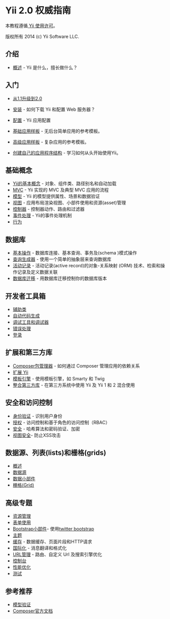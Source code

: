 Yii 2.0 权威指南
===============================

本教程遵循[ Yii 使用许可](http://www.yiiframework.com/doc/terms/)。

版权所有 2014 (c) Yii Software LLC.

介绍
------------

- [概述](overview.md) - Yii 是什么，擅长做什么？

入门
---------------

- [从1.1升级到2.0](upgrade-from-v1.md)
- [安装](installation.md) - 如何下载 Yii 和配置 Web 服务器？
- [配置](configuration.md) -  Yii 应用配置

- [基础应用样板](apps-basic.md) - 无后台简单应用的参考模板。
- [高级应用样板](apps-advanced.md) - 复杂应用的参考模板。

- [创建自己的应用程序结构](apps-own.md) - 学习如何从头开始使用Yii。

基础概念
-------------

- [Yii的基本概念](basics.md) - 对象、组件类、路径别名和自动加载
- [MVC](mvc.md) - Yii 实现的 MVC 及典型 MVC 应用的流程
- [模型](model.md) - Yii 的模型提供属性、场景和数据验证
- [视图](view.md) - 应用布局渲染视图、小部件使用和资源(asset)管理
- [控制器](controller.md) - 控制器动作、路由和过滤器
- [事件处理](events.md) - Yii的事件处理机制
- [行为](behaviors.md)

数据库
--------

- [基本操作](database-basics.md) - 数据库连接、基本查询、事务及(schema )模式操作
- [查询生成器](query-builder.md) - 使用一个简单的抽象层来查询数据库
- [活动记录](active-record.md) - 活动记录(active record)的对象-关系映射 (ORM) 技术、检索和操作记录及定义数据关联
- [数据库迁移](console-migrate.md) - 用数据库迁移控制你的数据库版本

开发者工具箱
------------------

- [辅助类](helpers.md)
- [自动代码生成](gii.md)
- [调试工具和调试器](module-debug.md)
- [错误处理](error.md)
- [登录](logging.md)

扩展和第三方库
----------------------------------

- [Composer包管理器](composer.md) - 如何通过 Composer 管理应用的依赖关系
- [扩展 Yii](extensions.md)
- [模板引擎](template.md) - 使用模板引擎，如 Smarty 和 Twig
- [整合第三方库](using-3rd-party-libraries.md) - 在第三方系统中使用 Yii 及 Yii 1 和 2 混合使用

安全和访问控制
---------------------------

- [身份验证](authentication.md) - 识别用户身份
- [授权](authorization.md) - 访问控制和基于角色的访问控制（RBAC）
- [安全](security.md) - 哈希算法和密码验证、加密
- [视图安全](view.md#security)- 防止XSS攻击

数据源、列表(lists)和栅格(grids)
-------------------------------

- [概述](data-overview.md)
- [数据源](data-providers.md)
- [数据小部件](data-widgets.md)
- [栅格(Grid)](data-grid.md)

高级专题
---------------

- [资源管理](assets.md)
- [表单使用](form.md)
- [Bootstrap小部件](bootstrap-widgets.md)- 使用[twitter bootstrap](http://getbootstrap.com/)
- [主题](theming.md)
- [缓存](caching.md) - 数据缓存、页面片段和HTTP请求
- [国际化](i18n.md) - 消息翻译和格式化
- [URL管理](url.md) - 路由、自定义 Url 及搜索引擎优化
- [控制台](console.md)
- [性能优化](performance.md)
- [测试](testing.md)

参考推荐
----------

- [模型验证](validation.md)
- [Composer官方文档](http://getcomposer.org)